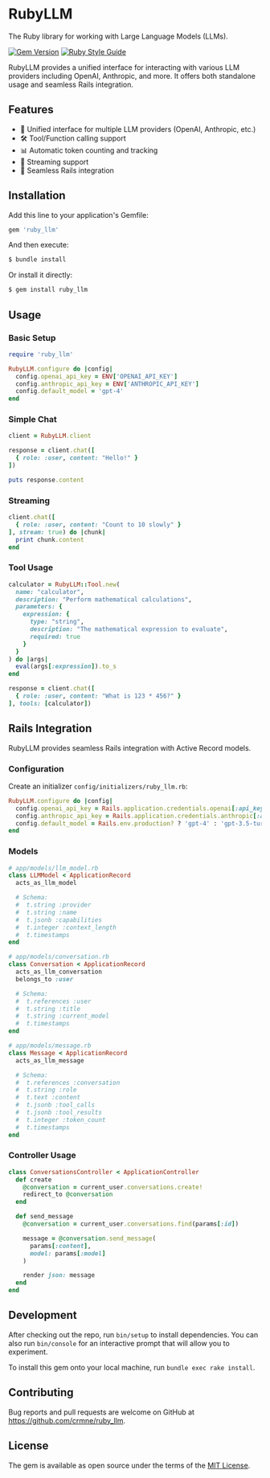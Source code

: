 # RubyLLM

The Ruby library for working with Large Language Models (LLMs).

[![Gem Version](https://badge.fury.io/rb/ruby_llm.svg)](https://badge.fury.io/rb/ruby_llm)
[![Ruby Style Guide](https://img.shields.io/badge/code_style-standard-brightgreen.svg)](https://github.com/testdouble/standard)

RubyLLM provides a unified interface for interacting with various LLM providers including OpenAI, Anthropic, and more. It offers both standalone usage and seamless Rails integration.

## Features

- 🤝 Unified interface for multiple LLM providers (OpenAI, Anthropic, etc.)
- 🛠️ Tool/Function calling support
- 📊 Automatic token counting and tracking
- 🔄 Streaming support
- 🚂 Seamless Rails integration

## Installation

Add this line to your application's Gemfile:

```ruby
gem 'ruby_llm'
```

And then execute:
```bash
$ bundle install
```

Or install it directly:

```bash
$ gem install ruby_llm
```

## Usage

### Basic Setup

```ruby
require 'ruby_llm'

RubyLLM.configure do |config|
  config.openai_api_key = ENV['OPENAI_API_KEY']
  config.anthropic_api_key = ENV['ANTHROPIC_API_KEY']
  config.default_model = 'gpt-4'
end
```

### Simple Chat

```ruby
client = RubyLLM.client

response = client.chat([
  { role: :user, content: "Hello!" }
])

puts response.content
```

### Streaming

```ruby
client.chat([
  { role: :user, content: "Count to 10 slowly" }
], stream: true) do |chunk|
  print chunk.content
end
```

### Tool Usage

```ruby
calculator = RubyLLM::Tool.new(
  name: "calculator",
  description: "Perform mathematical calculations",
  parameters: {
    expression: {
      type: "string",
      description: "The mathematical expression to evaluate",
      required: true
    }
  }
) do |args|
  eval(args[:expression]).to_s
end

response = client.chat([
  { role: :user, content: "What is 123 * 456?" }
], tools: [calculator])
```

## Rails Integration

RubyLLM provides seamless Rails integration with Active Record models.

### Configuration

Create an initializer `config/initializers/ruby_llm.rb`:

```ruby
RubyLLM.configure do |config|
  config.openai_api_key = Rails.application.credentials.openai[:api_key]
  config.anthropic_api_key = Rails.application.credentials.anthropic[:api_key]
  config.default_model = Rails.env.production? ? 'gpt-4' : 'gpt-3.5-turbo'
end
```

### Models

```ruby
# app/models/llm_model.rb
class LLMModel < ApplicationRecord
  acts_as_llm_model

  # Schema:
  #  t.string :provider
  #  t.string :name
  #  t.jsonb :capabilities
  #  t.integer :context_length
  #  t.timestamps
end

# app/models/conversation.rb
class Conversation < ApplicationRecord
  acts_as_llm_conversation
  belongs_to :user

  # Schema:
  #  t.references :user
  #  t.string :title
  #  t.string :current_model
  #  t.timestamps
end

# app/models/message.rb
class Message < ApplicationRecord
  acts_as_llm_message

  # Schema:
  #  t.references :conversation
  #  t.string :role
  #  t.text :content
  #  t.jsonb :tool_calls
  #  t.jsonb :tool_results
  #  t.integer :token_count
  #  t.timestamps
end
```

### Controller Usage

```ruby
class ConversationsController < ApplicationController
  def create
    @conversation = current_user.conversations.create!
    redirect_to @conversation
  end

  def send_message
    @conversation = current_user.conversations.find(params[:id])

    message = @conversation.send_message(
      params[:content],
      model: params[:model]
    )

    render json: message
  end
end
```

## Development

After checking out the repo, run `bin/setup` to install dependencies. You can also run `bin/console` for an interactive prompt that will allow you to experiment.

To install this gem onto your local machine, run `bundle exec rake install`.

## Contributing

Bug reports and pull requests are welcome on GitHub at https://github.com/crmne/ruby_llm.

## License

The gem is available as open source under the terms of the [MIT License](https://opensource.org/licenses/MIT).